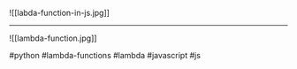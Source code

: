 ![[labda-function-in-js.jpg]]

***

![[lambda-function.jpg]]

#python #lambda-functions #lambda #javascript #js
